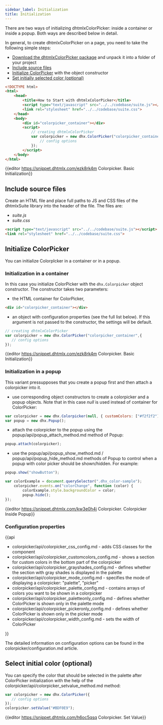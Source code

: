 ```yaml
---
sidebar_label: Initialization
title: Initialization
---          
```


There are two ways of initializing dhtmlxColorPicker: inside a container or inside a popup. Both ways are described below in detail.

In general, to create dhtmlxColorPicker on a page, you need to take the following simple steps:

- [Download the dhtmlxColorPicker package](https://dhtmlx.com/docs/products/dhtmlxSuite/download.shtml) and unpack it into a folder of your project
- [Include source files](#includesourcefiles)
- [Initialize ColorPicker](#initializecolorpicker) with the object constructor    
- [Set initially selected color (optional)](#selectinitialcoloroptional)
    
   
~~~html
<!DOCTYPE html>
<html>
    <head>
        <title>How to Start with dhtmlxColorPicker</title>         
        <script type="text/javascript" src="../../codebase/suite.js"></script>
        <link rel="stylesheet" href="../../codebase/suite.css">
    </head>
    <body>
    	<div id="colorpicker_container"></div>
        <script>
            // creating dhtmlxColorPicker 
            var colorpicker = new dhx.ColorPicker("colorpicker_container",{
                // config options
			});
        </script>
    </body>
</html>
~~~

{{editor    https://snippet.dhtmlx.com/ezk8rk4m	Colorpicker. Basic Initialization}}
  
Include source files 
-----------------------

Create an HTML file and place full paths to JS and CSS files of the dhtmlxSuite library into the header of the file. The files are:

- *suite.js*
- *suite.css*

~~~html
<script type="text/javascript" src="../../codebase/suite.js"></script>
<link rel="stylesheet" href="../../codebase/suite.css">
~~~


Initialize ColorPicker
----------------------

You can initialize ColorpIcker in a container or in a popup.

### Initialization in a container

In this case you initialize ColorPicker with the `dhx.Colorpicker` object constructor. The constructor takes two parameters: 

- the HTML container for ColorPicker,

~~~html
<div id="colorpicker_container"></div>
~~~

- an object with configuration properties (see the full list below). If this argument is not passed to the constructor, the settings will be default.

~~~js
// creating dhtmlxColorPicker
var colorpicker = new dhx.ColorPicker("colorpicker_container",{
   // config options
});
~~~

{{editor    https://snippet.dhtmlx.com/ezk8rk4m	Colorpicker. Basic Initialization}}


### Initialization in a popup

This variant pressupposes that you create a popup first and then attach a colorpicker into it. 

- use corresponding object constructors to create a colorpicker and a popup objects. Note that in this case *null* is used instead of container for ColorPicker:

~~~js
var colorpicker = new dhx.Colorpicker(null, { customColors: ["#f2f2f2"] });
var popup = new dhx.Popup();
~~~

- attach the colorpicker to the popup using the popup/api/popup_attach_method.md method of Popup:

~~~js
popup.attach(colorpicker);
~~~

- use the popup/api/popup_show_method.md / popup/api/popup_hide_method.md methods of Popup to control when a popup with color picker should be shown/hidden. For example:

~~~js
popup.show("showButton");

var colorExample = document.querySelector(".dhx_color-sample");
	colorpicker.events.on("colorChange", function (color) {
		colorExample.style.backgroundColor = color;
		popup.hide();
});
~~~

{{editor    https://snippet.dhtmlx.com/kw3e0h4j	Colorpicker. Colorpicker Inside Popup}}

### Configuration properties

{{api

- colorpicker/api/colorpicker_css_config.md - adds CSS classes for the component
- colorpicker/api/colorpicker_customcolors_config.md - shows a section for custom colors in the bottom part of the colorpicker
- colorpicker/api/colorpicker_grayshades_config.md - defines whether the section with gray shades is displayed in the palette
- colorpicker/api/colorpicker_mode_config.md - specifies the mode of displaying a colorpicker: "palette", "picker"
- colorpicker/api/colorpicker_palette_config.md - contains arrays of colors you want to be shown in a colorpicker
- colorpicker/api/colorpicker_paletteonly_config.md - defines whether ColorPicker is shown only in the palette mode
- colorpicker/api/colorpicker_pickeronly_config.md - defines whether ColorPicker is shown only in the picker mode
- colorpicker/api/colorpicker_width_config.md - sets the width of ColorPicker

}}

The detailed information on configuration options can be found in the colorpicker/configuration.md article.

Select initial color (optional)
----------------

You can specify the color that should be selected in the palette after ColorPicker initialization with the help of the colorpicker/api/colorpicker_setvalue_method.md method:

~~~js
var colorpicker = new dhx.ColorPicker({
   // config options
});
colorpicker.setValue("#BDF0E9");
~~~

{{editor    https://snippet.dhtmlx.com/h6oc5qsq	Colorpicker. Set Value}}
